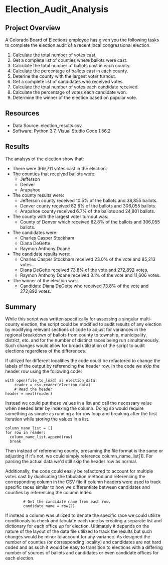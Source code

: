 # Election_Audit_Analysis

## Project Overview
A Colorado Board of Elections employee has given you the following tasks to complete the election audit of a recent local congressional election.

1. Calculate the total number of votes cast.
2. Get a complete list of counties where ballots were cast.
3. Calculate the total number of ballots cast in each county.
4. Calculate the percentage of ballots cast in each county.
5. Deterine the county with the largest voter turnout.
6. Get a complete list of candidates who received votes.
7. Calculate the total number of votes each candidate received.
8. Calculate the percentage of votes each candidate won.
9. Determine the winner of the election based on popular vote.

## Resources
- Data Source: election_results.csv
- Software: Python 3.7, Visual Studio Code 1.56.2

## Results
The analsys of the election show that:
- There were 369,711 votes cast in the election.
- The counties that received ballots were:
  - Jefferson
  - Denver
  - Arapahoe
- The county results were:
  - Jefferson county received 10.5% of the ballots and 38,855 ballots.
  - Denver county received 82.8% of the ballots and 306,055 ballots.
  - Arapahoe county received 6.7% of the ballots and 24,801 ballots.
- The county with the largest voter turnout was:
  - County of Denver which received 82.8% of the ballots and 306,055 ballots.
- The candidates were:
  - Charles Casper Stockham
  - Diana DeGette
  - Raymon Anthony Doane
- The candidate results were:
  - Charles Casper Stockham received 23.0% of the vote and 85,213 votes.
  - Diana DeGette received 73.8% of the vote and 272,892 votes.
  - Raymon Anthony Doane received 3.1% of the vote and 11,606 votes.
- The winner of the election was:
  - Candidate Diana DeGette who received 73.8% of the vote and 272,892 votes.

## Summary
While this script was written specifically for assessing a singular multi-county election, the script could be modified to audit results of any election by modifying relevant sections of code to adjust for variances in the regional breakdown of ballots from county to township, municipality, district, etc. and for the number of distinct races being run simultaneously. Such changes would allow for broad utilization of the script to audit elections regardless of the differences.

If utilized for different localities the code could be refactored to change the labels of the output by referencing the header row. In the code we skip the header row using the following code:

```
with open(file_to_load) as election_data:
    reader = csv.reader(election_data)
    # Read the header
header = next(reader)
```
Instead we could put those values in a list and call the necessary value when needed later by indexing the column. Doing so would require something as simple as running a for row loop and breaking after the first iteration while storing the values in a list.

```
column_name_list = []
for row in reader:
  column_name_list.append(row)
  break
```

Then instead of referencing county, presuming the file format is the same or adjusting if it's not, we could simply reference column_name_list[1]. For parsing the actual data we'd still skip the header row as normal.

Additionally, the code could easily be refactored to account for multiple votes cast by duplicating the tabulation method and referencing the corresponding column in the CSV file if column headers were used to track specific races similar to how we differentiate between candidates and counties by referencing the column index.

```
        # Get the candidate name from each row.
        candidate_name = row[2]
```

If instead a column was utilized to denote the specific race we could utilize conditionals to check and tabulate each race by creating a separate list and dictionary for each office up for election. Ultimately it depends on the nature of the layout of the data file utilized to track the results but such changes would be minor to account for any variance. As designed the number of counties (or corresponding locality) and candidates are not hard coded and as such it would be easy to transition to elections with a differing number of sources of ballots and candidates or even candidate offices for each election.
